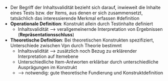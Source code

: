 - Der Begriff der Inhaltsvalidität bezieht sich darauf, inwieweit die Inhalte eines Tests bzw. der Items, aus denen er sich zusammensetzt, tatsächlich das interessierende Merkmal erfassen #definition
- **Operationale Definition**: Konstrukt allein durch Testinhalte definiert
    - Inhaltsvalidität --> verallgemeinernde Interpretation von Ergebnissen (**Repräsentationsschluss**)
- **Theoretische Definition**: Bei theoretischen Konstrukten spezifiziert, Unterschiede zwischen Vpn durch Theorie bestimmt
    - Inhaltsvalidität --> zusätzlich noch Bezug zu erklärender Interpretation auf Itemebene
    - Unterschiedliche Item-Antworten erklärbar durch unterschiedliche Ausprägungen im Konstrukt
    - --> notwendig: gute theoretische Fundierung und Konstruktdefinition
